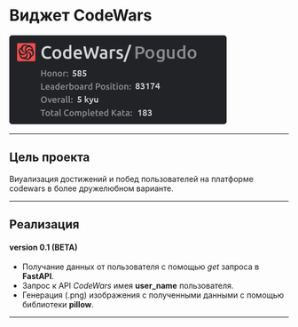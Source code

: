 # Виджет CodeWars
[![Codewars](./src/output/canvas.png)]()

---
## Цель проекта
Виуализация достижений и побед пользователей на платформе codewars в более дружелюбном варианте.

---
## Реализация
#### version 0.1 (BETA)
- Получание данных от пользователя с помощью *get* запроса в **FastAPI**.
- Запрос к API *CodeWars* имея **user_name** пользователя.
- Генерация (.png) изображения с полученными данными с помощью библиотеки **pillow**.

---


